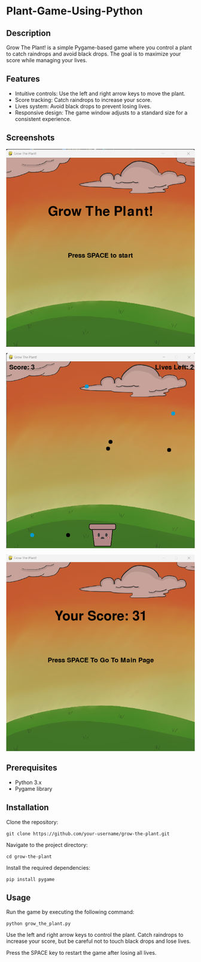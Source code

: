 # Plant-Game-Using-Python

## Description

Grow The Plant! is a simple Pygame-based game where you control a plant to catch raindrops and avoid black drops. The goal is to maximize your score while managing your lives.

## Features
* Intuitive controls: Use the left and right arrow keys to move the plant.
* Score tracking: Catch raindrops to increase your score.
* Lives system: Avoid black drops to prevent losing lives.
* Responsive design: The game window adjusts to a standard size for a consistent experience.

## Screenshots

![Start Screen displaying title 'Grow That Plant!' and 'Press SPACE to Play'](/Assets/startscreen.png)

![Game Play with Plant at the bottom and score of 3. Lives left: 2](/Assets/game.png)

![end screen diplaying score of 31.](./Assets/endscreen.png)

## Prerequisites
* Python 3.x
* Pygame library

## Installation
Clone the repository:

```
git clone https://github.com/your-username/grow-the-plant.git
```

Navigate to the project directory:
```
cd grow-the-plant
```

Install the required dependencies:
```
pip install pygame
```

## Usage
Run the game by executing the following command:
```
python grow_the_plant.py
```

Use the left and right arrow keys to control the plant. Catch raindrops to increase your score, but be careful not to touch black drops and lose lives.

Press the SPACE key to restart the game after losing all lives.


